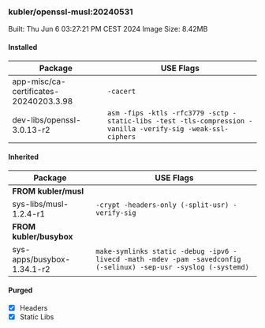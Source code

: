 ### kubler/openssl-musl:20240531

Built: Thu Jun  6 03:27:21 PM CEST 2024
Image Size: 8.42MB

#### Installed
Package | USE Flags
--------|----------
app-misc/ca-certificates-20240203.3.98 | `-cacert`
dev-libs/openssl-3.0.13-r2 | `asm -fips -ktls -rfc3779 -sctp -static-libs -test -tls-compression -vanilla -verify-sig -weak-ssl-ciphers`
#### Inherited
Package | USE Flags
--------|----------
**FROM kubler/musl** |
sys-libs/musl-1.2.4-r1 | `-crypt -headers-only (-split-usr) -verify-sig`
**FROM kubler/busybox** |
sys-apps/busybox-1.34.1-r2 | `make-symlinks static -debug -ipv6 -livecd -math -mdev -pam -savedconfig (-selinux) -sep-usr -syslog (-systemd)`
#### Purged
- [x] Headers
- [x] Static Libs
